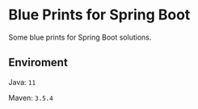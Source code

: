 # Blue Prints for Spring Boot
Some blue prints for Spring Boot solutions.

## Enviroment
Java: `11`

Maven: `3.5.4`